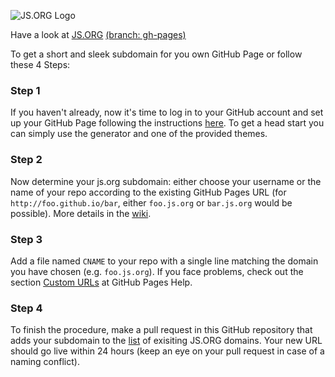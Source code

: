 ![JS.ORG Logo](http://logo.js.org/png/github_header.png)

Have a look at [JS.ORG](http://dns.js.org) [(branch: gh-pages)](https://github.com/js-org/dns/tree/gh-pages)

To get a short and sleek subdomain for you own GitHub Page or follow these 4 Steps:

### Step 1
If you haven't already, now it's time to log in to your GitHub account and set up your GitHub Page following the instructions [here](https://pages.github.com/). To get a head start you can simply use the generator and one of the provided themes.

### Step 2
Now determine your js.org subdomain: either choose your username or the name of your repo according to the existing GitHub Pages URL (for ```http://foo.github.io/bar```, either ```foo.js.org``` or ```bar.js.org``` would be possible). More details in the [wiki](https://github.com/js-org/dns/wiki).

### Step 3
Add a file named ```CNAME``` to your repo with a single line matching the domain you have chosen (e.g. ```foo.js.org```). If you face problems, check out the section [Custom URLs](https://help.github.com/articles/setting-up-a-custom-domain-with-github-pages/#creating-and-committing-a-cname-file) at GitHub Pages Help.

### Step 4
To finish the procedure, make a pull request in this GitHub repository that adds your subdomain to the [list](https://github.com/js-org/dns/blob/master/cnames_active.js) of exisiting JS.ORG domains. Your new URL should go live within 24 hours (keep an eye on your pull request in case of a naming conflict).
